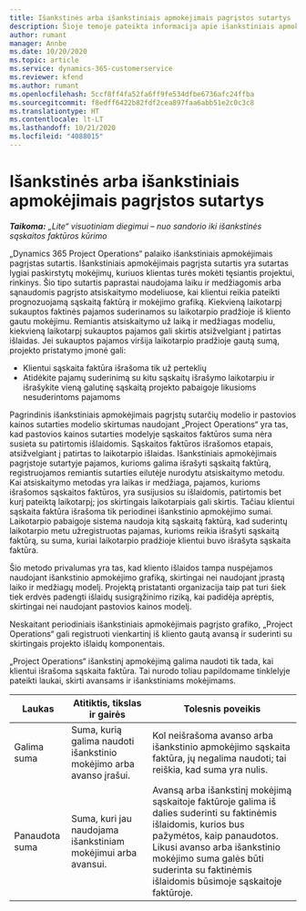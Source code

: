 ```yaml
---
title: Išankstinės arba išankstiniais apmokėjimais pagrįstos sutartys
description: Šioje temoje pateikta informacija apie išankstiniais apmokėjimais pagrįstų sutarčių modelius ir avansus naudojant „Project Operations“.
author: rumant
manager: Annbe
ms.date: 10/20/2020
ms.topic: article
ms.service: dynamics-365-customerservice
ms.reviewer: kfend
ms.author: rumant
ms.openlocfilehash: 5ccf8ff4fa52fa6ff9fe534dfbe6736afc24ffba
ms.sourcegitcommit: f8edff6422b82fdf2cea897faa6abb51e2c0c3c8
ms.translationtype: HT
ms.contentlocale: lt-LT
ms.lasthandoff: 10/21/2020
ms.locfileid: "4088015"
---
```

# <a name="advances-and-retainer-based-contracts"></a>Išankstinės arba išankstiniais apmokėjimais pagrįstos sutartys 


_**Taikoma:** „Lite“ visuotiniam diegimui – nuo sandorio iki išankstinės sąskaitos faktūros kūrimo_

„Dynamics 365 Project Operations“ palaiko išankstiniais apmokėjimais pagrįstas sutartis. Išankstiniais apmokėjimais pagrįsta sutartis yra sutartas lygiai paskirstytų mokėjimų, kuriuos klientas turės mokėti tęsiantis projektui, rinkinys. Šio tipo sutartis paprastai naudojama laiku ir medžiagomis arba sąnaudomis pagrįsto atsiskaitymo modeliuose, kai klientui reikia pateikti prognozuojamą sąskaitą faktūrą ir mokėjimo grafiką. Kiekvieną laikotarpį sukauptos faktinės pajamos suderinamos su laikotarpio pradžioje iš kliento gautu mokėjimu. Remiantis atsiskaitymo už laiką ir medžiagas modeliu, kiekvieną laikotarpį sukauptos pajamos gali skirtis atsižvelgiant į patirtas išlaidas. Jei sukauptos pajamos viršija laikotarpio pradžioje gautą sumą, projekto pristatymo įmonė gali:

- Klientui sąskaita faktūra išrašoma tik už perteklių 
- Atidėkite pajamų suderinimą su kitu sąskaitų išrašymo laikotarpiu ir išrašykite vieną galutinę sąskaitą projekto pabaigoje likusioms nesuderintoms pajamoms

Pagrindinis išankstiniais apmokėjimais pagrįstų sutarčių modelio ir pastovios kainos sutarties modelio skirtumas naudojant „Project Operations“ yra tas, kad pastovios kainos sutarties modelyje sąskaitos faktūros suma nėra susieta su patirtomis išlaidomis. Sąskaitos faktūros išrašomos etapais, atsižvelgiant į patirtas to laikotarpio išlaidas. Išankstiniais apmokėjimais pagrįstoje sutartyje pajamos, kurioms galima išrašyti sąskaitą faktūrą, registruojamos remiantis sutarties eilutėje nurodytu atsiskaitymo metodu. Kai atsiskaitymo metodas yra laikas ir medžiaga, pajamos, kurioms išrašomos sąskaitos faktūros, yra susijusios su išlaidomis, patirtomis bet kurį pateiktą laikotarpį; jos skirtingais laikotarpiais gali skirtis. Tačiau klientui sąskaita faktūra išrašoma tik periodinei išankstinio apmokėjimo sumai. Laikotarpio pabaigoje sistema naudoja kitą sąskaitą faktūrą, kad suderintų laikotarpio metu užregistruotas pajamas, kurioms reikia išrašyti sąskaitą faktūrą, su suma, kuriai laikotarpio pradžioje klientui buvo išrašyta sąskaita faktūra.

Šio metodo privalumas yra tas, kad kliento išlaidos tampa nuspėjamos naudojant išankstinio apmokėjimo grafiką, skirtingai nei naudojant įprastą laiko ir medžiagų modelį. Projektą pristatanti organizacija taip pat turi šiek tiek erdvės padengti išlaidų susigrąžinimo riziką, kai padidėja aprėptis, skirtingai nei naudojant pastovios kainos modelį.

Neskaitant periodiniais išankstiniais apmokėjimais pagrįsto grafiko, „Project Operations“ gali registruoti vienkartinį iš kliento gautą avansą ir suderinti su skirtingais projekto išlaidų komponentais.

„Project Operations“ išankstinį apmokėjimą galima naudoti tik tada, kai klientui išrašoma sąskaita faktūra. Tai nurodo toliau papildomame tinklelyje pateikti laukai, skirti avansams ir išankstiniams mokėjimams.

| Laukas | Atitiktis, tikslas ir gairės | Tolesnis poveikis |
| --- | --- | --- |
| Galima suma | Suma, kurią galima naudoti išankstinio mokėjimo arba avanso įrašui. | Kol neišrašoma avanso arba išankstinio apmokėjimo sąskaita faktūra, jų negalima naudoti; tai reiškia, kad suma yra nulis. |
| Panaudota suma | Suma, kuri jau naudojama išankstiniam mokėjimui arba avansui. | Avansą arba išankstinį mokėjimą sąskaitoje faktūroje galima iš dalies suderinti su faktinėmis išlaidomis, kurios bus pažymėtos, kaip panaudotos. Likusi avanso arba išankstinio mokėjimo suma galės būti suderinta su faktinėmis išlaidomis būsimoje sąskaitoje faktūroje. |
